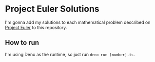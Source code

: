 # Project Euler Solutions

I'm gonna add my solutions to each mathematical problem described on [Project Euler](https://projecteuler.net) to this repository. 

## How to run

I'm using Deno as the runtime, so just run `deno run [number].ts`.
